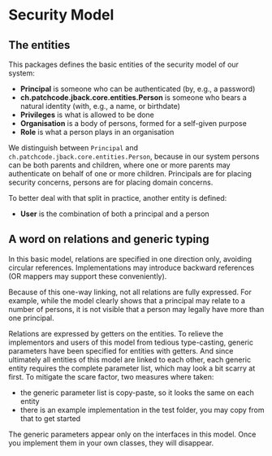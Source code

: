 # Security Model

## The entities

This packages defines the basic entities of the security model of
our system:

* **Principal** is someone who can be authenticated (by, e.g., a password)
* **ch.patchcode.jback.core.entities.Person** is someone who bears a natural identity (with, e.g., a name, or birthdate)
* **Privileges** is what is allowed to be done
* **Organisation** is a body of persons, formed for a self-given purpose
* **Role** is what a person plays in an organisation

We distinguish between `Principal` and `ch.patchcode.jback.core.entities.Person`, because in our system persons
can be both parents and children, where one or more parents may authenticate
on behalf of one or more children. Principals are for placing security concerns,
persons are for placing domain concerns.

To better deal with that split in practice, another entity is defined:

* **User** is the combination of both a principal and a person

## A word on relations and generic typing

In this basic model, relations are specified in one direction only,
avoiding circular references. Implementations may introduce backward
references (OR mappers may support these conveniently).

Because of this one-way linking, not all relations are fully
expressed. For example, while the model clearly shows that a
principal may relate to a number of persons, it is not visible
that a person may legally have more than one principal.

Relations are expressed by getters on the entities. To relieve
the implementors and users of this model from tedious type-casting,
generic parameters have been specified for entities with getters.
And since ultimately all entities of this model are linked to each
other, each generic entity requires the complete parameter list,
which may look a bit scarry at first. To mitigate the scare factor,
two measures where taken:

* the generic parameter list is copy-paste, so it looks the same
on each entity
* there is an example implementation in the test folder, you may
copy from that to get started

The generic parameters appear only on the interfaces in this model.
Once you implement them in your own classes, they will disappear.
